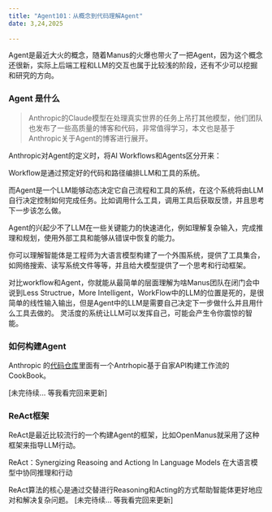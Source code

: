 ```yaml
---
title: "Agent101：从概念到代码理解Agent"
date: 3,24,2025
 
---
```


Agent是最近大火的概念，随着Manus的火爆也带火了一把Agent，因为这个概念还很新，实际上后端工程和LLM的交互也属于比较浅的阶段，还有不少可以挖掘和研究的方向。
### Agent 是什么
> Anthropic的Claude模型在处理真实世界的任务上吊打其他模型，他们团队也发布了一些高质量的博客和代码，非常值得学习，本文也是基于Anthropic关于Agent的博客进行展开。 

Anthropic对Agent的定义时，将AI Workflows和Agents区分开来：

Workflow是通过预定好的代码和路径编排LLM和工具的系统。

而Agent是一个LLM能够动态决定它自己流程和工具的系统，在这个系统将由LLM自行决定控制如何完成任务。比如调用什么工具，调用工具后获取反馈，并且思考下一步该怎么做。

Agent的兴起少不了LLM在一些关键能力的快速进化，例如理解复杂输入，完成推理和规划，使用外部工具和能够从错误中恢复的能力。 


你可以理解智能体是工程师为大语言模型构建了一个外围系统，提供了工具集合，如网络搜索、读写系统文件等等，并且给大模型提供了一个思考和行动框架。 

对比workflow和Agent，你就能从最简单的层面理解为啥Manus团队在闭门会中说到Less Structrue，More Intelligent，WorkFlow中的LLM的位置是死的，是很简单的线性输入输出，但是Agent中的LLM是需要自己决定下一步做什么并且用什么工具去做的。 灵活度的系统让LLM可以发挥自己，可能会产生令你震惊的智能。


### 如何构建Agent 

Anthropic 的[代码仓库](https://github.com/anthropics/anthropic-cookbook/tree/main/patterns/agents)里面有一个Antrhopic基于自家API构建工作流的CookBook。

[未完待续... 等我看完回来更新]

### ReAct框架 
ReAct是最近比较流行的一个构建Agent的框架，比如OpenManus就采用了这种框架来指导LLM行动。 

ReAct：Synergizing Reasoing and Actiong In Language Models  在大语言模型中协同推理和行动

ReAct算法的核心是通过交替进行Reasoning和Acting的方式帮助智能体更好地应对和解决复杂问题。
[未完待续... 等我看完回来更新]








